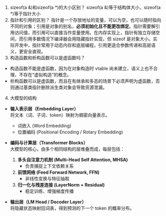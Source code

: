 1. sizeof(a &)和sizeof(a *)的大小区别？
sizeof(a &)等于结构体大小，sizeof(a *)等于指针大小
2. 指针和引用的区别？
指针是一个存放地址的变量，可以为空，也可以随时指向不同的对象；引用是对象的别名，**必须初始化且不能更改绑定**。指针需要解引用访问值，而引用可以直接当作变量使用。在内存实现上，指针有独立存储空间，而引用多数情况下编译器会用隐藏指针实现，但 sizeof 是对象大小。实际开发中，指针常用于动态内存和底层编程，引用更适合参数传递和高层语义，更安全直观。
3. 构造函数和析构函数可以是虚函数吗？
- 构造函数不能是虚函数，因为在对象构造时 vtable 尚未建立，语义上也不合理，不存在“虚拟构造”的概念。
- 析构函数可以是虚函数，而且在有继承和多态的场景下必须声明为虚函数，否则通过基类指针删除派生类对象会导致资源泄漏。
4. 大模型的结构
- **输入表示层（Embedding Layer）**  
  将文本（词、子词、token）映射为稠密向量表示。  
  - 词嵌入 (Word Embedding)  
  - 位置编码 (Positional Encoding / Rotary Embedding)  

- **编码与计算层（Transformer Blocks）**  
  大模型的核心，由多个相同结构的层堆叠而成，每层包括：  
  1. **多头自注意力机制 (Multi-Head Self Attention, MHSA)**  
     - 负责捕捉上下文依赖关系  
  2. **前馈网络 (Feed Forward Network, FFN)**  
     - 非线性变换与特征抽取  
  3. **归一化与残差连接 (LayerNorm + Residual)**  
     - 稳定训练、增强梯度传播  

- **输出层（LM Head / Decoder Layer）**  
  将隐藏状态映射回词表，得到预测的下一个 token 的概率分布。  

